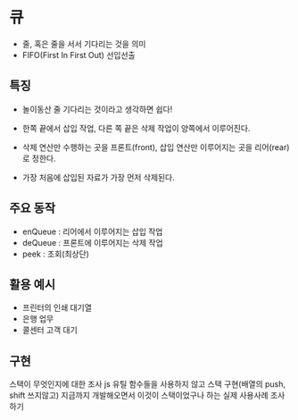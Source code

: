 # 큐

- 줄, 혹은 줄을 서서 기다리는 것을 의미
- FIFO(First In First Out) 선입선출

## 특징

- 놀이동산 줄 기다리는 것이라고 생각하면 쉽다!

- 한쪽 끝에서 삽입 작업, 다른 쪽 끝은 삭제 작업이 양쪽에서 이루어진다.
- 삭제 연산만 수행하는 곳을 프론트(front), 삽입 연산만 이루어지는 곳을 리어(rear)로 정한다.
- 가장 처음에 삽입된 자료가 가장 먼저 삭제된다.

## 주요 동작

- enQueue : 리어에서 이루어지는 삽입 작업
- deQueue : 프론트에 이루어지는 삭제 작업
- peek : 조회(최상단)

## 활용 예시

- 프린터의 인쇄 대기열
- 은행 업무
- 콜센터 고객 대기

## 구현

스택이 무엇인지에 대한 조사
js 유틸 함수들을 사용하지 않고 스택 구현(배열의 push, shift 쓰지않고)
지금까지 개발해오면서 이것이 스택이었구나 하는 실제 사용사례 조사하기
